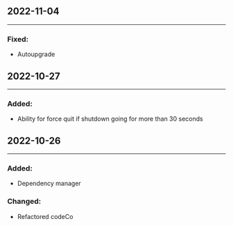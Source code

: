 
## 2022-11-04

---

### Fixed:
* Autoupgrade


## 2022-10-27

---

### Added:
* Ability for force quit if shutdown going for more than 30 seconds

## 2022-10-26

---

### Added:
* Dependency manager

### Changed:
* Refactored codeCo